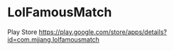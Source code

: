 # LolFamousMatch

Play Store
https://play.google.com/store/apps/details?id=com.mjjang.lolfamousmatch
